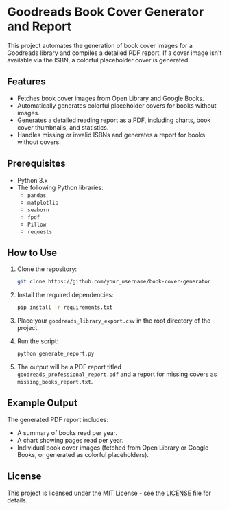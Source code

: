# Goodreads Book Cover Generator and Report

This project automates the generation of book cover images for a Goodreads library and compiles a detailed PDF report. If a cover image isn't available via the ISBN, a colorful placeholder cover is generated.

## Features

- Fetches book cover images from Open Library and Google Books.
- Automatically generates colorful placeholder covers for books without images.
- Generates a detailed reading report as a PDF, including charts, book cover thumbnails, and statistics.
- Handles missing or invalid ISBNs and generates a report for books without covers.

## Prerequisites

- Python 3.x
- The following Python libraries:
  - `pandas`
  - `matplotlib`
  - `seaborn`
  - `fpdf`
  - `Pillow`
  - `requests`

## How to Use

1. Clone the repository:
    ```bash
    git clone https://github.com/your_username/book-cover-generator
    ```

2. Install the required dependencies:
    ```bash
    pip install -r requirements.txt
    ```

3. Place your `goodreads_library_export.csv` in the root directory of the project.

4. Run the script:
    ```bash
    python generate_report.py
    ```

5. The output will be a PDF report titled `goodreads_professional_report.pdf` and a report for missing covers as `missing_books_report.txt`.

## Example Output

The generated PDF report includes:
- A summary of books read per year.
- A chart showing pages read per year.
- Individual book cover images (fetched from Open Library or Google Books, or generated as colorful placeholders).

## License

This project is licensed under the MIT License - see the [LICENSE](LICENSE) file for details.

